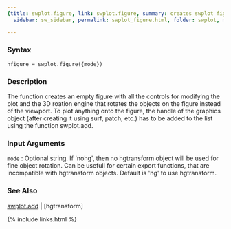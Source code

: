 ```yaml
---
{title: swplot.figure, link: swplot.figure, summary: creates swplot figure, keywords: sample,
  sidebar: sw_sidebar, permalink: swplot_figure.html, folder: swplot, mathjax: 'true'}

---
```


### Syntax

`hfigure = swplot.figure({mode})`

### Description

The function creates an empty figure with all the controls for modifying
the plot and the 3D roation engine that rotates the objects on the figure
instead of the viewport. To plot anything onto the figure, the handle of
the graphics object (after creating it using surf, patch, etc.) has to be
added to the list using the function swplot.add.
 

### Input Arguments

`mode`
: Optional string. If 'nohg', then no hgtransform object will be
  used for fine object rotation. Can be usefull for certain
  export functions, that are incompatible with hgtransform
  objects. Default is 'hg' to use hgtransform.

### See Also

[swplot.add](swplot_add.html) \| [hgtransform]

{% include links.html %}
